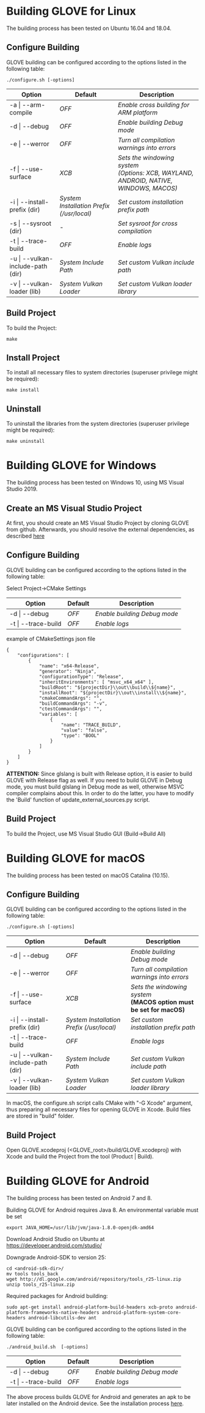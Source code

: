 # Building GLOVE for Linux

The building process has been tested on Ubuntu 16.04 and 18.04.

## Configure Building

GLOVE building can be configured according to the options listed in the following table:

```
./configure.sh [-options]
```

| **Option** | **Default** | **Description** |
| --- | --- | --- |
| -a \| --arm-compile | _OFF_ | _Enable cross building for ARM platform_ |
| -d \| --debug | _OFF_ | _Enable building Debug mode_ |
| -e \| --werror | _OFF_ | _Turn all compilation warnings into errors_ |
| -f \| --use-surface | _XCB_ |  _Sets the windowing system<br>(Options: XCB, WAYLAND, ANDROID, NATIVE, WINDOWS, MACOS)_ |
| -i \| --install-prefix (dir) | _System Installation Prefix (/usr/local)_ | _Set custom installation prefix path_ |
| -s \| --sysroot (dir) | _-_ | _Set sysroot for cross compilation_ |
| -t \| --trace-build | _OFF_ | _Enable logs_ |
| -u \| --vulkan-include-path (dir) | _System Include Path_ | _Set custom Vulkan include path_ |
| -v \| --vulkan-loader (lib) | _System Vulkan Loader_ | _Set custom Vulkan loader library_ |


## Build Project

To build the Project:

```
make
```

## Install Project

To install all necessary files to system directories (superuser privilege might be required):

```
make install
```

## Uninstall

To uninstall the libraries from the system directories (superuser privilege might be required):

```
make uninstall
```

# Building GLOVE for Windows

The building process has been tested on Windows 10, using MS Visual Studio 2019.

## Create an MS Visual Studio Project

At first, you should create an MS Visual Studio Project by cloning GLOVE from github.
Afterwards, you should resolve the external dependencies, as described [here](README.md#external-repositories-dependencies)

## Configure Building

GLOVE building can be configured according to the options listed in the following table:

Select Project->CMake Settings

| **Option** | **Default** | **Description** |
| --- | --- | --- |
| -d \| --debug | _OFF_ | _Enable building Debug mode_ |
| -t \| --trace-build | _OFF_ | _Enable logs_ |

example of CMakeSettings json file

```
{
    "configurations": [
        {
            "name": "x64-Release",
            "generator": "Ninja",
            "configurationType": "Release",
            "inheritEnvironments": [ "msvc_x64_x64" ],
            "buildRoot": "${projectDir}\\out\\build\\${name}",
            "installRoot": "${projectDir}\\out\\install\\${name}",
            "cmakeCommandArgs": "",
            "buildCommandArgs": "-v",
            "ctestCommandArgs": "",
            "variables": [
                {
                    "name": "TRACE_BUILD",
                    "value": "false",
                    "type": "BOOL"
                }
            ]
        }
    ]
}
```

**ATTENTION:** Since glslang is built with Release option, it is easier to build GLOVE with Release flag as well. If you need to build GLOVE in Debug mode, you must build glslang in Debug mode as well, otherwise MSVC compiler complains about this. In order to do the latter, you have to modify the 'Build' function of update_external_sources.py script.

## Build Project

To build the Project, use MS Visual Studio GUI (Build->Build All)


# Building GLOVE for macOS

The building process has been tested on macOS Catalina (10.15).

## Configure Building

GLOVE building can be configured according to the options listed in the following table:

```
./configure.sh [-options]
```

| **Option** | **Default** | **Description** |
| --- | --- | --- |
| -d \| --debug | _OFF_ | _Enable building Debug mode_ |
| -e \| --werror | _OFF_ | _Turn all compilation warnings into errors_ |
| -f \| --use-surface | _XCB_ |  _Sets the windowing system<br>_ **(MACOS option must be set for macOS)** |
| -i \| --install-prefix (dir) | _System Installation Prefix (/usr/local)_ | _Set custom installation prefix path_ |
| -t \| --trace-build | _OFF_ | _Enable logs_ |
| -u \| --vulkan-include-path (dir) | _System Include Path_ | _Set custom Vulkan include path_ |
| -v \| --vulkan-loader (lib) | _System Vulkan Loader_ | _Set custom Vulkan loader library_ |


In macOS, the configure.sh script calls CMake with "-G Xcode" argument, thus preparing all necessary files for opening GLOVE in Xcode. Build files are stored in "build" folder.

## Build Project

Open GLOVE.xcodeproj (\<GLOVE_root\>/build/GLOVE.xcodeproj) with Xcode and build the Project from the tool (Product | Build). 

# Building GLOVE for Android

The building process has been tested on Android 7 and 8.

Building GLOVE for Android requires Java 8. An environmental variable must be set
```
export JAVA_HOME=/usr/lib/jvm/java-1.8.0-openjdk-amd64
```
Download Android Studio on Ubuntu at https://developer.android.com/studio/

Downgrade Android-SDK to version 25:
```
cd <android-sdk-dir>/
mv tools tools_back
wget http://dl.google.com/android/repository/tools_r25-linux.zip
unzip tools_r25-linux.zip
```
Required packages for Android building:
```
sudo apt-get install android-platform-build-headers xcb-proto android-platform-frameworks-native-headers android-platform-system-core-headers android-libcutils-dev ant
```
GLOVE building can be configured according to the options listed in the following table:

```
./android_build.sh  [-options]
```

| **Option** | **Default** | **Description** |
| --- | --- | --- |
| -d \| --debug | _OFF_ | _Enable building Debug mode_ |
| -t \| --trace-build | _OFF_ | _Enable logs_ |

The above process builds GLOVE for Android and generates an apk to be later installed on the Android device. See the installation process [here](Demos/README_demos.md).
